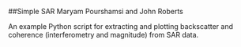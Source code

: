 ##Simple SAR
Maryam Pourshamsi and John Roberts

An example Python script for extracting and plotting backscatter and coherence (interferometry and magnitude) from SAR data.